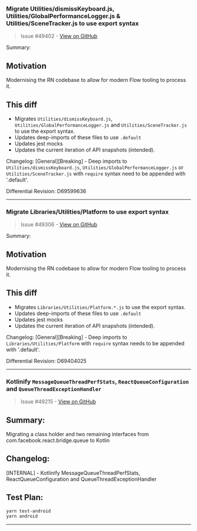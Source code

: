 
### Migrate Utilities/dismissKeyboard.js, Utilities/GlobalPerformanceLogger.js & Utilities/SceneTracker.js to use export syntax

> Issue #49402 - [View on GitHub](https://github.com/facebook/react-native/pull/49402)

Summary:

## Motivation

Modernising the RN codebase to allow for modern Flow tooling to process it.

## This diff

- Migrates `Utilities/dismissKeyboard.js`, `Utilities/GlobalPerformanceLogger.js` and `Utilities/SceneTracker.js` to use the export syntax.
- Updates deep-imports of these files to use `.default`
- Updates jest mocks
- Updates the current iteration of API snapshots (intended).

Changelog:
[General][Breaking] - Deep imports to `Utilities/dismissKeyboard.js`, `Utilities/GlobalPerformanceLogger.js` or `Utilities/SceneTracker.js` with `require` syntax need to be appended with '.default'.

Differential Revision: D69599636

---

### Migrate Libraries/Utilities/Platform to use export syntax

> Issue #49306 - [View on GitHub](https://github.com/facebook/react-native/pull/49306)

Summary:

## Motivation

Modernising the RN codebase to allow for modern Flow tooling to process it.

## This diff

- Migrates `Libraries/Utilities/Platform.*.js` to use the export syntax.
- Updates deep-imports of these files to use `.default`
- Updates jest mocks
- Updates the current iteration of API snapshots (intended).

Changelog:
[General][Breaking] - Deep imports to `Libraries/Utilities/Platform` with `require` syntax needs to be appended with '.default'.

Differential Revision: D69404025

---

### Kotlinify `MessageQueueThreadPerfStats`, `ReactQueueConfiguration` and `QueueThreadExceptionHandler`

> Issue #49215 - [View on GitHub](https://github.com/facebook/react-native/pull/49215)

## Summary:

Migrating a class holder and two remaining interfaces from com.facebook.react.bridge.queue to Kotlin

## Changelog:

[INTERNAL] - Kotlinify MessageQueueThreadPerfStats, ReactQueueConfiguration and QueueThreadExceptionHandler

## Test Plan:

```bash
yarn test-android
yarn android
```

---